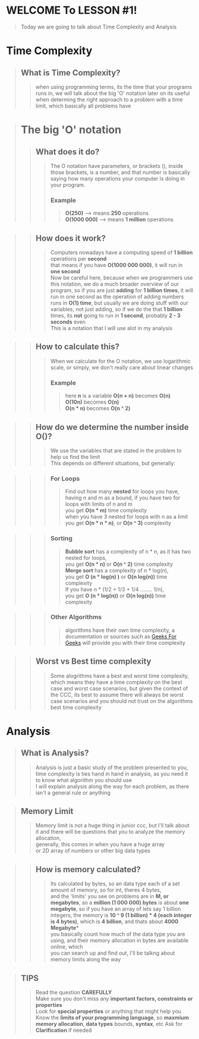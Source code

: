 # WELCOME To LESSON #1!
> Today we are going to talk about Time Complexity and Analysis

# Time Complexity
> ## What is Time Complexity?   
>> when using programming terms, its the time that your programs runs in, we will talk about the big 'O' notation later on
>> its useful when determing the right approach to a problem with a time limit, which basically all problems have

> # The big 'O' notation
>> ## What does it do?
>>> The O notation have parameters, or brackets (), inside those brackets, is a number, and that number is basically saying how many 
>>> operations your computer is doing in your program.
>>> ### Example  
>>>> **O(250)** --> means **250** operations   
>>>> **O(1000 000)** --> means **1 million** operations

>> ## How does it work?
>>> Computers nowadays have a computing speed of **1 billion** operations per **second**   
>>> that means if you have **O(1000 000 000)**, it will run in **one second**   
>>> Now be careful here, because when we programmers use this notation, we do a much broader overview of our program, so if you are just
>>> **adding** for **1 billion times**, it will run in one second as the operation of adding numbers runs in **O(1) time**, but usually we are doing 
>>> stuff with our variables, not just adding, so if we do the that **1 billion** times, its **not** going to run in **1 second**, 
>>> probably **2 - 3 seconds** even   
>>> This is a notation that I will use alot in my analysis   

>> ## How to calculate this?
>>> When we calculate for the O notation, we use logarithmic scale, or simply, we don't really care about linear changes
>>> ### Example
>>>> here **n** is a variable
>>>> **O(n + n)** becomes **O(n)**   
>>>> **O(10n)** becomes **O(n)**   
>>>> **O(n * n)** becomes **O(n ^ 2)**   

>> ## How do we determine the number inside O()?
>>> We use the variables that are stated in the problem to help us find the limit   
>>> This depends on different situations, but generally:   

>>> ### For Loops
>>>> Find out how many **nested** for loops you have, having n and m as a bound, if you have two for loops with limits of n and m   
>>>> you get **O(n * m)** time complexity   
>>>> when you have 3 nested for loops with n as a limit   
>>>> you get **O(n * n * n)**, or **O(n ^ 3)** complexity

>>> ### Sorting
>>>> **Bubble sort** has a complexity of n * n, as it has two nested for loops,   
>>>> you get **O(n * n)** or **O(n ^ 2)** time complexity   
>>>> **Merge sort** has a complexity of n * log(n),   
>>>> you get **O (n * log(n) )** or **O(n log(n))** time complexity    
>>>> If you have n * (1/2 + 1/3 + 1/4 ........ 1/n),    
>>>> you get **O (n * log(n))** or **O(n log(n))** time complexity

>>> ### Other Algorithms
>>>> algorithms have their own time complexity, a documentation or sources such as [Geeks For Geeks](https://www.geeksforgeeks.org/) 
>>>> will provide you with their time complexity

>> ## Worst vs Best time complexity
>>> Some alogrithms have a best and worst time complexity, which means they have a time complexity on the best case and worst
>>> case scenarios, but given the context of the CCC, its best to assume there will always be worst case scenarios and you should
>>> not trust on the algorithms best time complexity

# Analysis
> ## What is Analysis?
>> Analysis is just a basic study of the problem presented to you, time complexity is ties hand in hand in analysis, as you need it to
>> know what algorithm you should use  
>> I will explain analysis along the way for each problem, as there isn't a general rule or anything

> ## Memory Limit
>> Memory limit is not a huge thing in junior ccc, but I'll talk about it and there will be questions 
>> that you to analyze the memory allocation,     
>> generally, this comes in when you have a huge array    
>> or 2D array of numbers or other big data types

>> ## How is memory calculated?
>>> Its calculated by bytes, so an data type each of a set amount of memory, so for int, theres 4 bytes,    
>>> and the 'limits' you see on problems are in **M, or megabytes**, so a **million (1 000 000) bytes** is about **one megabyte**, 
>>> so if you have an array of lets say 
>>> 1 billion integers, the memory is **10 ^ 9 (1 billion) * 4 (each integer is 4 bytes)**, which is **4 billion**, and thats about
>>> **4000 Megabyte***   
>>> you basically count how much of the data type you are using, and their memory allocation in bytes are available online, which   
>>> you can search up and find out, I'll be talkng about memory limits along the way

> ## TIPS
>> Read the question **CAREFULLY**   
>> Make sure you don't miss any **important factors, constraints or properties**      
>> Look for **special properties** or anything that might help you   
>> Know the **limits of your programming language**, so **maxmium memory allocation**, **data types** bounds, **syntax**, etc
>> Ask for **Clarification** if needed

